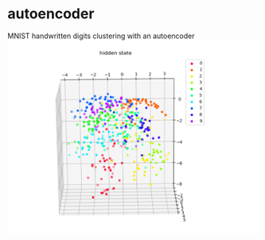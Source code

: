 # autoencoder
MNIST handwritten digits clustering with an autoencoder
<img src="https://github.com/MOVzeroOne/autoencoder/blob/master/scatter.PNG"> 
